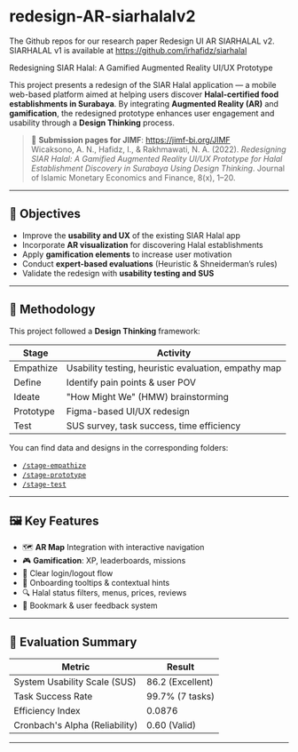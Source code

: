 

# redesign-AR-siarhalalv2
The Github repos for our research paper Redesign UI AR SIARHALAL v2. SIARHALAL v1 is available at https://github.com/irhafidz/siarhalal

Redesigning SIAR Halal: A Gamified Augmented Reality UI/UX Prototype

This project presents a redesign of the SIAR Halal application — a mobile web-based platform aimed at helping users discover **Halal-certified food establishments in Surabaya**. By integrating **Augmented Reality (AR)** and **gamification**, the redesigned prototype enhances user engagement and usability through a **Design Thinking** process.

> 📄 **Submission pages for JIMF**: https://jimf-bi.org/JIMF   
> Wicaksono, A. N., Hafidz, I., & Rakhmawati, N. A. (2022). *Redesigning SIAR Halal: A Gamified Augmented Reality UI/UX Prototype for Halal Establishment Discovery in Surabaya Using Design Thinking*. Journal of Islamic Monetary Economics and Finance, 8(x), 1–20.

---

## 🎯 Objectives

- Improve the **usability and UX** of the existing SIAR Halal app
- Incorporate **AR visualization** for discovering Halal establishments
- Apply **gamification elements** to increase user motivation
- Conduct **expert-based evaluations** (Heuristic & Shneiderman’s rules)
- Validate the redesign with **usability testing and SUS**

---

## 📌 Methodology

This project followed a **Design Thinking** framework:

| Stage      | Activity |
|------------|----------|
| Empathize  | Usability testing, heuristic evaluation, empathy map |
| Define     | Identify pain points & user POV |
| Ideate     | "How Might We" (HMW) brainstorming |
| Prototype  | Figma-based UI/UX redesign |
| Test       | SUS survey, task success, time efficiency |

You can find data and designs in the corresponding folders:
- [`/stage-empathize`](./stage-empathize)
- [`/stage-prototype`](./stage-prototype)
- [`/stage-test`](./stage-test)

---

## 🖼️ Key Features

- 🗺️ **AR Map** Integration with interactive navigation  
- 🎮 **Gamification**: XP, leaderboards, missions  
- 🔐 Clear login/logout flow  
- 🧭 Onboarding tooltips & contextual hints  
- 🔍 Halal status filters, menus, prices, reviews  
- 💬 Bookmark & user feedback system

---

## 🧪 Evaluation Summary

| Metric                 | Result        |
|------------------------|---------------|
| System Usability Scale (SUS) | 86.2 (Excellent) |
| Task Success Rate     | 99.7% (7 tasks) |
| Efficiency Index       | 0.0876         |
| Cronbach's Alpha (Reliability) | 0.60 (Valid) |

---
